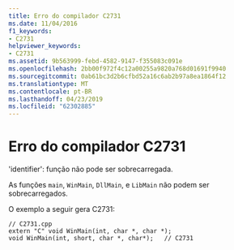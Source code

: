 ```yaml
---
title: Erro do compilador C2731
ms.date: 11/04/2016
f1_keywords:
- C2731
helpviewer_keywords:
- C2731
ms.assetid: 9b563999-febd-4582-9147-f355083c091e
ms.openlocfilehash: 2bb00f972f4c12a00255a9820a768d01691f9940
ms.sourcegitcommit: 0ab61bc3d2b6cfbd52a16c6ab2b97a8ea1864f12
ms.translationtype: MT
ms.contentlocale: pt-BR
ms.lasthandoff: 04/23/2019
ms.locfileid: "62302885"
---
```

# <a name="compiler-error-c2731"></a>Erro do compilador C2731

'identifier': função não pode ser sobrecarregada.

As funções `main`, `WinMain`, `DllMain`, e `LibMain` não podem ser sobrecarregados.

O exemplo a seguir gera C2731:

```
// C2731.cpp
extern "C" void WinMain(int, char *, char *);
void WinMain(int, short, char *, char*);   // C2731
```